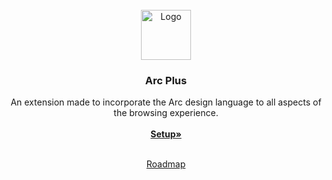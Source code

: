          
<br/>
<div align="center">
<a href="https://github.com/ShaanCoding/ReadME-Generator">
<img src="https://i.imgur.com/4SED3Ww.png" alt="Logo" width="80" height="80">
</a>
<h3 align="center">Arc Plus</h3>
<p align="center">
An extension made to incorporate the Arc design language to all aspects of the browsing experience.
<br/>
<br/>
<a href="https://mixed-emperor-3c3.notion.site/a648a80fe3ff425585b7b560fbe5b0a9?v=61d93140124a4b91857e41ddff506f72&pvs=4"><strong>Setup»</strong></a>
<br/>
<br/>
  
<a href="https://mixed-emperor-3c3.notion.site/Arc-Plus-Setup-92cbab982b804542a1f4f0a5fca541bf?pvs=4">Roadmap</a>

</p>
</div>

